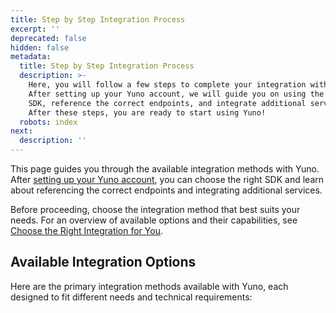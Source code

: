 ```yaml
---
title: Step by Step Integration Process
excerpt: ''
deprecated: false
hidden: false
metadata:
  title: Step by Step Integration Process
  description: >-
    Here, you will follow a few steps to complete your integration with Yuno.
    After setting up your Yuno account, we will guide you on using the right
    SDK, reference the correct endpoints, and integrate additional services.
    After these steps, you are ready to start using Yuno!
  robots: index
next:
  description: ''
---
```

This page guides you through the available integration methods with Yuno. After [setting up your Yuno account](doc:step-1-set-up-your-account), you can choose the right SDK and learn about referencing the correct endpoints and integrating additional services.

Before proceeding, choose the integration method that best suits your needs. For an overview of available options and their capabilities, see [Choose the Right Integration for You](doc:choose-the-right-integration-for-you).

## Available Integration Options

Here are the primary integration methods available with Yuno, each designed to fit different needs and technical requirements:

<Shelf classname="link_cards_container">
  <YunoCard title="Full SDK" href="https://docs.y.uno/docs/full-checkout-sdk" titleSize="h4" />

  <YunoCard title="Lite SDK (Payment)" href="https://docs.y.uno/docs/lite-checkout-sdk" titleSize="h4" />

  <YunoCard title="Lite SDK (Enrollment)" href="https://docs.y.uno/docs/enrollment-lite-sdk" titleSize="h4" />

  <YunoCard title="Secure Fields" href="https://docs.y.uno/docs/secure-fields-payment" titleSize="h4" />

  <YunoCard title="Headless SDK (Payment)" href="https://docs.y.uno/docs/headless-sdk-payment" titleSize="h4" />

  <YunoCard title="Headless SDK (Enrollment)" href="https://docs.y.uno/docs/headless-sdk-enrollment" titleSize="h4" />

  <YunoCard title="Direct Workflow" href="https://docs.y.uno/docs/direct-flow" titleSize="h4" />
</Shelf>